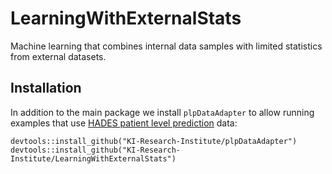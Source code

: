 # LearningWithExternalStats
Machine learning that combines internal data samples with limited statistics from external datasets.

## Installation

In addition to the main package we install `plpDataAdapter` to allow running examples
that use [HADES patient level prediction](https://ohdsi.github.io/PatientLevelPrediction/) data:
```
devtools::install_github("KI-Research-Institute/plpDataAdapter")
devtools::install_github("KI-Research-Institute/LearningWithExternalStats")
```

